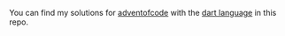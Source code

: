 You can find my solutions for [adventofcode](https://adventofcode.com) with the [dart language](https://dart.dev) in this repo.
